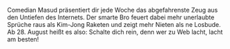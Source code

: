 Comedian Masud präsentiert dir jede Woche das abgefahrenste Zeug aus den Untiefen des Internets. Der smarte Bro feuert dabei mehr unerlaubte Sprüche raus als Kim-Jong Raketen und zeigt mehr Nieten als ne Losbude. Ab 28. August heißt es also: Schalte dich rein, denn wer zu Web lacht, lacht am besten!